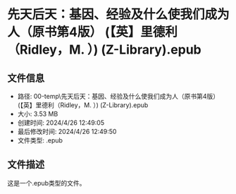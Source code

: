 ﻿# 先天后天：基因、经验及什么使我们成为人（原书第4版） (【英】里德利（Ridley，M. ）) (Z-Library).epub

## 文件信息
- 路径: 00-temp\先天后天：基因、经验及什么使我们成为人（原书第4版） (【英】里德利（Ridley，M. ）) (Z-Library).epub
- 大小: 3.53 MB
- 创建时间: 2024/4/26 12:49:05
- 最后修改时间: 2024/4/26 12:49:50
- 文件类型: .epub

## 文件描述
这是一个.epub类型的文件。

